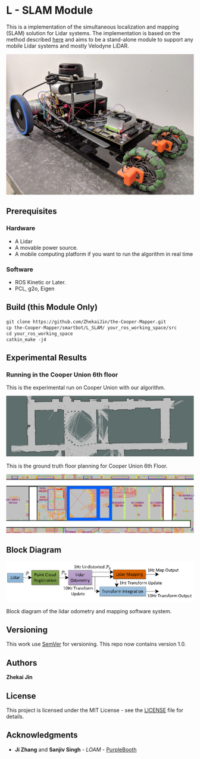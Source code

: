 # L - SLAM Module

This is a implementation of the simultaneous localization and mapping (SLAM) solution for Lidar systems. The implementation is based on the method described [here](https://www.ri.cmu.edu/publications/loam-lidar-odometry-and-mapping-in-real-time/) and aims to be a stand-alone module to support any mobile Lidar systems and mostly Velodyne LiDAR. 

![alt text](pics/car.jpg)



## Prerequisites

### Hardware
* A Lidar 
* A movable power source.
* A mobile computing platform if you want to run the algorithm in real time

### Software

* ROS Kinetic or Later.
* PCL, g2o, Eigen 


## Build (this Module Only)
```
git clone https://github.com/ZhekaiJin/the-Cooper-Mapper.git
cp the-Cooper-Mapper/smartbot/L_SLAM/ your_ros_working_space/src
cd your_ros_working_space
catkin_make -j4
```	

## Experimental Results 

### Running in the Cooper Union 6th floor
This is the experimental run on Cooper Union with our algorithm.


![alt text](pics/lidar_slam.png)



This is the ground truth floor planning for Cooper Union 6th Floor.

![alt text](pics/6th.png)


## Block Diagram

![alt text](pics/block-diagram.png)

Block diagram of the lidar odometry and mapping software system.

## Versioning

This work use [SemVer](http://semver.org/) for versioning. This repo now contains version 1.0. 

## Authors
**Zhekai Jin** 

## License

This project is licensed under the MIT License - see the [LICENSE](../../LICENSE) file for details.

## Acknowledgments

* **Ji Zhang** and **Sanjiv Singh** - *LOAM* - [PurpleBooth](https://www.ri.cmu.edu/publications/loam-lidar-odometry-and-mapping-in-real-time/)


